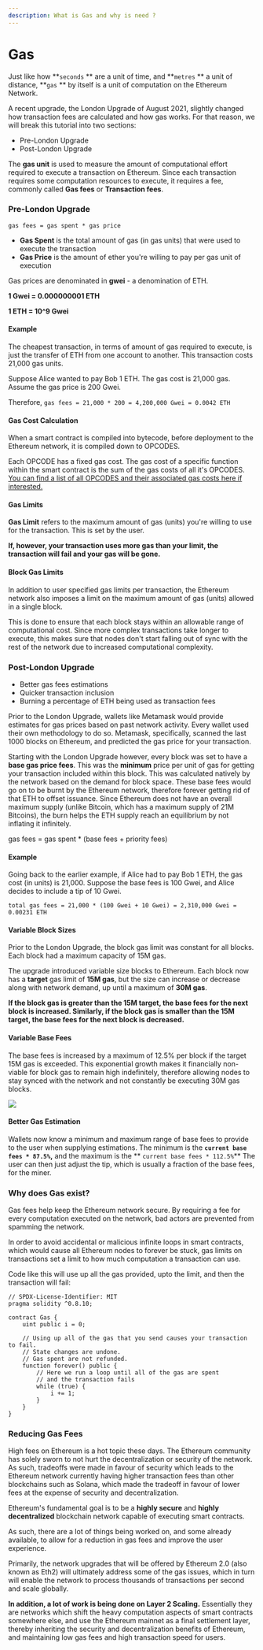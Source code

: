 ```yaml
---
description: What is Gas and why is need ?
---
```


# Gas

Just like how **`seconds` ** are a unit of time, and **`metres` ** a unit of distance, **`gas` ** by itself is a unit of computation on the Ethereum Network.

A recent upgrade, the London Upgrade of August 2021, slightly changed how transaction fees are calculated and how gas works. For that reason, we will break this tutorial into two sections:

* Pre-London Upgrade
* Post-London Upgrade

The **gas unit** is used to measure the amount of computational effort required to execute a transaction on Ethereum. Since each transaction requires some computation resources to execute, it requires a fee, commonly called **Gas fees** or **Transaction fees**.

### Pre-London Upgrade

`gas fees = gas spent * gas price`

* **Gas Spent** is the total amount of gas (in gas units) that were used to execute the transaction
* **Gas Price** is the amount of ether you're willing to pay per gas unit of execution

Gas prices are denominated in **gwei** - a denomination of ETH.

**1 Gwei = 0.000000001 ETH**

**1 ETH = 10^9 Gwei**

#### Example

The cheapest transaction, in terms of amount of gas required to execute, is just the transfer of ETH from one account to another. This transaction costs 21,000 gas units.

Suppose Alice wanted to pay Bob 1 ETH. The gas cost is 21,000 gas. Assume the gas price is 200 Gwei.

Therefore, `gas fees = 21,000 * 200 = 4,200,000 Gwei = 0.0042 ETH`

#### Gas Cost Calculation

When a smart contract is compiled into bytecode, before deployment to the Ethereum network, it is compiled down to OPCODES.

Each OPCODE has a fixed gas cost. The gas cost of a specific function within the smart contract is the sum of the gas costs of all it's OPCODES. [You can find a list of all OPCODES and their associated gas costs here if interested.](https://github.com/crytic/evm-opcodes)

#### Gas Limits

**Gas Limit** refers to the maximum amount of gas (units) you're willing to use for the transaction. This is set by the user.

**If, however, your transaction uses more gas than your limit, the transaction will fail and your gas will be gone.**

#### Block Gas Limits

In addition to user specified gas limits per transaction, the Ethereum network also imposes a limit on the maximum amount of gas (units) allowed in a single block.

This is done to ensure that each block stays within an allowable range of computational cost. Since more complex transactions take longer to execute, this makes sure that nodes don't start falling out of sync with the rest of the network due to increased computational complexity.

### Post-London Upgrade

* Better gas fees estimations
* Quicker transaction inclusion
* Burning a percentage of ETH being used as transaction fees

Prior to the London Upgrade, wallets like Metamask would provide estimates for gas prices based on past network activity. Every wallet used their own methodology to do so. Metamask, specifically, scanned the last 1000 blocks on Ethereum, and predicted the gas price for your transaction.

Starting with the London Upgrade however, every block was set to have a **base gas price fees**. This was the **minimum** price per unit of gas for getting your transaction included within this block. This was calculated natively by the network based on the demand for block space. These base fees would go on to be burnt by the Ethereum network, therefore forever getting rid of that ETH to offset issuance. Since Ethereum does not have an overall maximum supply (unlike Bitcoin, which has a maximum supply of 21M Bitcoins), the burn helps the ETH supply reach an equilibrium by not inflating it infinitely.

gas fees = gas spent \* (base fees + priority fees)

#### Example

Going back to the earlier example, if Alice had to pay Bob 1 ETH, the gas cost (in units) is 21,000. Suppose the base fees is 100 Gwei, and Alice decides to include a tip of 10 Gwei.

`total gas fees = 21,000 * (100 Gwei + 10 Gwei) = 2,310,000 Gwei = 0.00231 ETH`

#### Variable Block Sizes

Prior to the London Upgrade, the block gas limit was constant for all blocks. Each block had a maximum capacity of 15M gas.&#x20;

The upgrade introduced variable size blocks to Ethereum. Each block now has a **target** gas limit of **15M gas**, but the size can increase or decrease along with network demand, up until a maximum of **30M gas**.

**If the block gas is greater than the 15M target, the base fees for the next block is increased. Similarly, if the block gas is smaller than the 15M target, the base fees for the next block is decreased.**&#x20;

#### Variable Base Fees

The base fees is increased by a maximum of 12.5% per block if the target 15M gas is exceeded. This exponential growth makes it financially non-viable for block gas to remain high indefinitely, therefore allowing nodes to stay synced with the network and not constantly be executing 30M gas blocks.

![](<.gitbook/assets/image (4).png>)

#### Better Gas Estimation

Wallets now know a minimum and maximum range of base fees to provide to the user when supplying estimations. The minimum is the **`current base fees * 87.5%`,** and the maximum is the ** `current base fees * 112.5%`** The user can then just adjust the tip, which is usually a fraction of the base fees, for the miner.

### Why does Gas exist?

Gas fees help keep the Ethereum network secure. By requiring a fee for every computation executed on the network, bad actors are prevented from spamming the network.

In order to avoid accidental or malicious infinite loops in smart contracts, which would cause all Ethereum nodes to forever be stuck, gas limits on transactions set a limit to how much computation a transaction can use.

Code like this will use up all the gas provided, upto the limit, and then the transaction will fail:

```solidity
// SPDX-License-Identifier: MIT
pragma solidity ^0.8.10;

contract Gas {
    uint public i = 0;

    // Using up all of the gas that you send causes your transaction to fail.
    // State changes are undone.
    // Gas spent are not refunded.
    function forever() public {
        // Here we run a loop until all of the gas are spent
        // and the transaction fails
        while (true) {
            i += 1;
        }
    }
}
```

### Reducing Gas Fees

High fees on Ethereum is a hot topic these days. The Ethereum community has solely sworn to not hurt the decentralization or security of the network. As such, tradeoffs were made in favour of security which leads to the Ethereum network currently having higher transaction fees than other blockchains such as Solana, which made the tradeoff in favour of lower fees at the expense of security and decentralization.

Ethereum's fundamental goal is to be a **highly secure** and **highly decentralized** blockchain network capable of executing smart contracts.

As such, there are a lot of things being worked on, and some already available, to allow for a reduction in gas fees and improve the user experience.

Primarily, the network upgrades that will be offered by Ethereum 2.0 (also known as Eth2) will ultimately address some of the gas issues, which in turn will enable the network to process thousands of transactions per second and scale globally.

**In addition, a lot of work is being done on Layer 2 Scaling.** Essentially they are networks which shift the heavy computation aspects of smart contracts somewhere else, and use the Ethereum mainnet as a final settlement layer, thereby inheriting the security and decentralization benefits of Ethereum, and maintaining low gas fees and high transaction speed for users.
